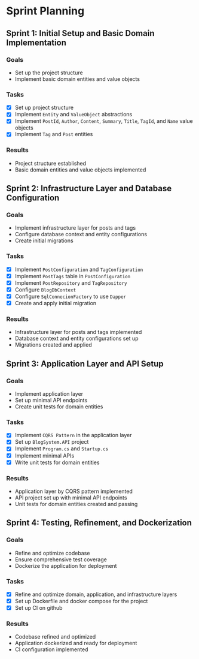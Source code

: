 # Sprint Planning

## Sprint 1: Initial Setup and Basic Domain Implementation

### Goals
- Set up the project structure
- Implement basic domain entities and value objects

### Tasks
- [x] Set up project structure
- [x] Implement `Entity` and `ValueObject` abstractions
- [x] Implement `PostId`, `Author`, `Content`, `Summary`, `Title`, `TagId`, and `Name` value objects
- [x] Implement `Tag` and `Post` entities

### Results
- Project structure established
- Basic domain entities and value objects implemented

## Sprint 2: Infrastructure Layer and Database Configuration

### Goals
- Implement infrastructure layer for posts and tags
- Configure database context and entity configurations
- Create initial migrations

### Tasks
- [x] Implement `PostConfiguration` and `TagConfiguration`
- [x] Implement `PostTags` table in `PostConfiguration`
- [x] Implement `PostRepository` and `TagRepository` 
- [x] Configure `BlogDbContext`
- [x] Configure `SqlConnecionFactory` to use `Dapper`
- [x] Create and apply initial migration

### Results
- Infrastructure layer for posts and tags implemented
- Database context and entity configurations set up
- Migrations created and applied
  
## Sprint 3: Application Layer and API Setup

### Goals
- Implement application layer
- Set up minimal API endpoints
- Create unit tests for domain entities

### Tasks
- [x] Implement `CQRS Pattern` in the application layer
- [x] Set up `BlogSystem.API` project
- [x] Implement `Program.cs` and `Startup.cs`
- [x] Implement minimal APIs
- [x] Write unit tests for domain entities

### Results
- Application layer by CQRS pattern implemented
- API project set up with minimal API endpoints
- Unit tests for domain entities created and passing



## Sprint 4: Testing, Refinement, and Dockerization

### Goals
- Refine and optimize codebase
- Ensure comprehensive test coverage
- Dockerize the application for deployment

### Tasks
- [x] Refine and optimize domain, application, and infrastructure layers
- [x] Set up Dockerfile and docker compose for the project
- [x] Set up CI on github

### Results
- Codebase refined and optimized
- Application dockerized and ready for deployment
- CI configuration implemented